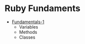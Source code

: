 # Ruby Fundaments

- [Fundamentals-1](./Fundamentals-1)
    - Variables 
    - Methods
    - Classes
